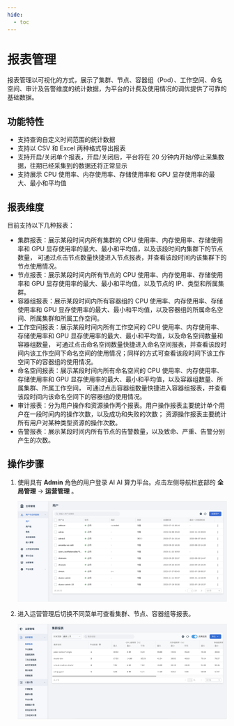 ```yaml
---
hide:
  - toc
---
```


# 报表管理

报表管理以可视化的方式，展示了集群、节点、容器组（Pod）、工作空间、命名空间、审计及告警维度的统计数据，为平台的计费及使用情况的调优提供了可靠的基础数据。

## 功能特性

- 支持查询自定义时间范围的统计数据
- 支持以 CSV 和 Excel 两种格式导出报表
- 支持开启/关闭单个报表，开启/关闭后，平台将在 20 分钟内开始/停止采集数据，往期已经采集到的数据还将正常显示
- 支持展示 CPU 使用率、内存使用率、存储使用率和 GPU 显存使用率的最大、最小和平均值

## 报表维度

目前支持以下几种报表：

- 集群报表：展示某段时间内所有集群的 CPU 使用率、内存使用率、存储使用率和 GPU 显存使用率的最大、最小和平均值，以及该段时间内集群下的节点数量，
  可通过点击节点数量快捷进入节点报表，并查看该段时间内该集群下的节点使用情况。
- 节点报表：展示某段时间内所有节点的 CPU 使用率、内存使用率、存储使用率和 GPU 显存使用率的最大、最小和平均值，以及节点的 IP、类型和所属集群。
- 容器组报表：展示某段时间内所有容器组的 CPU 使用率、内存使用率、存储使用率和 GPU 显存使用率的最大、最小和平均值，以及容器组的所属命名空间、所属集群和所属工作空间。
- 工作空间报表：展示某段时间内所有工作空间的 CPU 使用率、内存使用率、存储使用率和 GPU 显存使用率的最大、最小和平均值，以及命名空间数量和容器组数量，
  可通过点击命名空间数量快捷进入命名空间报表，并查看该段时间内该工作空间下命名空间的使用情况；同样的方式可查看该段时间下该工作空间下的容器组的使用情况。
- 命名空间报表：展示某段时间内所有命名空间的 CPU 使用率、内存使用率、存储使用率和 GPU 显存使用率的最大、最小和平均值，以及容器组数量、所属集群、所属工作空间，
  可通过点击容器组数量快捷进入容器组报表，并查看该段时间内该命名空间下的容器组的使用情况。
- 审计报表：分为用户操作和资源操作两个报表。用户操作报表主要统计单个用户在一段时间内的操作次数，以及成功和失败的次数；
  资源操作报表主要统计所有用户对某种类型资源的操作次数。
- 告警报表：展示某段时间内所有节点的告警数量，以及致命、严重、告警分别产生的次数。

## 操作步骤

1. 使用具有 __Admin__ 角色的用户登录 AI AI 算力平台。点击左侧导航栏底部的 __全局管理__ -> __运营管理__ 。

    ![报表管理](../../../images/gmagpiereport.png)

2. 进入运营管理后切换不同菜单可查看集群、节点、容器组等报表。

    ![报表](../../images/report01.png)
